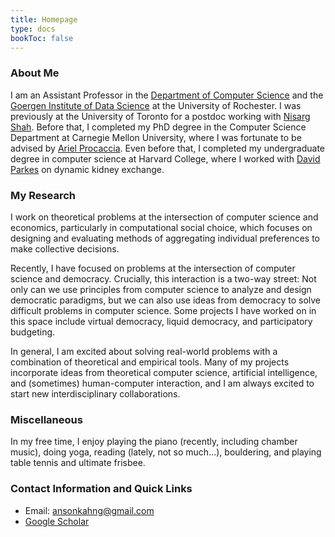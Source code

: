 ```yaml
---
title: Homepage
type: docs
bookToc: false
---
```


<!-- ![](./images/profile.jpg) -->


### About Me

I am an Assistant Professor in the [Department of Computer Science](https://www.cs.rochester.edu/) and the [Goergen Institute of Data Science](https://www.sas.rochester.edu/dsc/) at the University of Rochester. I was previously at the University of Toronto for a postdoc working with [Nisarg Shah](https://www.cs.toronto.edu/~nisarg/index.html). Before that, I completed my PhD degree in the Computer Science Department at Carnegie Mellon University, where I was fortunate to be advised by [Ariel Procaccia](http://procaccia.info/). Even before that, I completed my undergraduate degree in computer science at Harvard College, where I worked with [David Parkes](https://www.eecs.harvard.edu/~parkes/) on dynamic kidney exchange.

### My Research

I work on theoretical problems at the intersection of computer science and economics, particularly in computational social choice, which focuses on designing and evaluating methods of aggregating individual preferences to make collective decisions. 

Recently, I have focused on problems at the intersection of computer science and democracy. Crucially, this interaction is a two-way street: Not only can we use principles from computer science to analyze and design democratic paradigms, but we can also use ideas from democracy to solve difficult problems in computer science. Some projects I have worked on in this space include virtual democracy, liquid democracy, and participatory budgeting.

In general, I am excited about solving real-world problems with a combination of theoretical and empirical tools. Many of my projects incorporate ideas from theoretical computer science, artificial intelligence, and (sometimes) human-computer interaction, and I am always excited to start new interdisciplinary collaborations.

### Miscellaneous

In my free time, I enjoy playing the piano (recently, including chamber music), doing yoga, reading (lately, not so much...), bouldering, and playing table tennis and ultimate frisbee.


### Contact Information and Quick Links

+ Email: <ansonkahng@gmail.com>
+ [Google Scholar](https://scholar.google.com/citations?user=5q9EqQkAAAAJ&hl=en)
<!-- + Email: <akahng@cs.cmu.edu> -->
<!-- + Office: GHC 6207 -->

